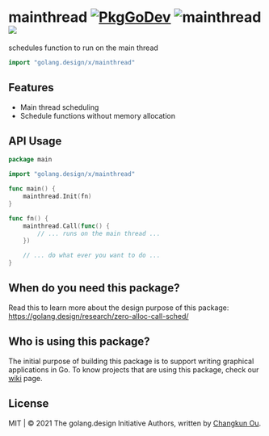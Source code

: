 # mainthread [![PkgGoDev](https://pkg.go.dev/badge/golang.design/x/mainthread)](https://pkg.go.dev/golang.design/x/mainthread) ![mainthread](https://github.com/golang-design/mainthread/workflows/mainthread/badge.svg?branch=main) ![](https://changkun.de/urlstat?mode=github&repo=golang-design/mainthread)

schedules function to run on the main thread

```go
import "golang.design/x/mainthread"
```

## Features

- Main thread scheduling
- Schedule functions without memory allocation

## API Usage

```go
package main

import "golang.design/x/mainthread"

func main() {
    mainthread.Init(fn)
}

func fn() {
    mainthread.Call(func() {
        // ... runs on the main thread ...
    })

    // ... do what ever you want to do ...
}
```

## When do you need this package?

Read this to learn more about the design purpose of this package:
https://golang.design/research/zero-alloc-call-sched/

## Who is using this package?

The initial purpose of building this package is to support writing
graphical applications in Go. To know projects that are using this
package, check our [wiki](https://github.com/golang-design/mainthread/wiki)
page.


## License

MIT | &copy; 2021 The golang.design Initiative Authors, written by [Changkun Ou](https://changkun.de).